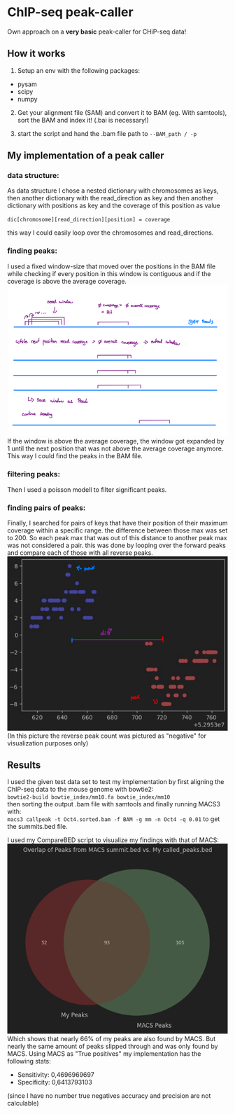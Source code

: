 # ChIP-seq peak-caller
Own approach on a **very basic** peak-caller for CHiP-seq data!

## How it works
1) Setup an env with the following packages:
- pysam
- scipy
- numpy

2) Get your alignment file (SAM) and convert it to BAM (eg. With samtools), sort the BAM and index it! (.bai is necessary!)

3) start the script and hand the .bam file path to `--BAM_path / -p`


## My implementation of a peak caller
### data structure:
As data structure I chose a nested dictionary with
chromosomes as keys, then another dictionary with the read_direction as key and then another dictionary with positions 
as key and the coverage of this position as value

`dic[chromosome][read_direction][position] = coverage`

this way I could easily loop over the chromosomes and read_directions.

### finding peaks:
I used a fixed window-size that moved over the positions in the BAM file while checking if every
position in this window is contiguous and if the coverage is above the average coverage.
![img.png](images/img.png)
If the window is above the average coverage, the window got expanded by 1 until the next position that
was not above the average coverage anymore. This way I could find the peaks in the BAM file.

### filtering peaks:
Then I used a poisson modell to filter significant peaks.

### finding pairs of peaks:
Finally, I searched for pairs of keys that have their position of their maximum coverage within a specific range.
the difference between those max was set to 200. So each peak max that was out of this distance to another peak max was not considered a pair.
this was done by looping over the forward peaks and compare each of those with all reverse peaks.
![peak_pair.png](images/peak_pair.png)
(In this picture the reverse peak count was pictured as "negative" for visualization purposes only)


## Results
I used the given test data set to test my implementation by first aligning the ChIP-seq data to the mouse
genome with bowtie2:  
`bowtie2-build bowtie_index/mm10.fa bowtie_index/mm10`  
then sorting the output .bam file with samtools and finally running MACS3 with:  
`macs3 callpeak -t Oct4.sorted.bam -f BAM -g mm -n Oct4 -q 0.01`
to get the summits.bed file.

I used my CompareBED script to visualize my findings with that of MACS:
![VennDiagram.png](images/VennDiagram.png)
Which shows that nearly 66% of my peaks are also found by MACS. 
But nearly the same amount of peaks slipped through and was only found by MACS.
Using MACS as "True positives" my implementation has the following stats:
- Sensitivity: 0,4696969697
- Specificity: 0,6413793103  

(since I have no number true negatives accuracy and precision are not calculable)